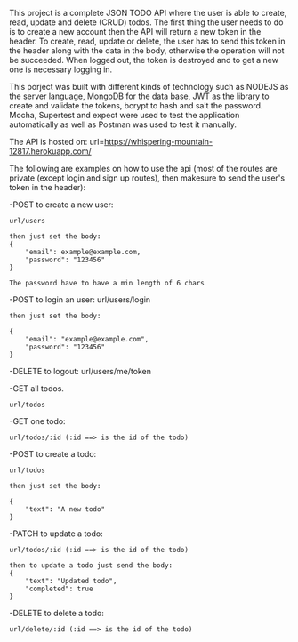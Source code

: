 This project is a complete JSON TODO API where the user is able to create, read, update and delete (CRUD) todos. 
The first thing the user needs to do is to create a new account then the API will return a new token in the header. To create, read, update or delete, the user has to send this token in the header along with the data in the body, otherwise the operation will not be succeeded. When logged out, the token is destroyed and to get a new one is necessary logging in.

This porject was built with different kinds of technology such as NODEJS as the server language, MongoDB for the data base, JWT as the library to create and validate the tokens, bcrypt to hash and salt the password. Mocha, Supertest and expect were used to test the application automatically as well as Postman was used to test it manually.

The API is hosted on: url=https://whispering-mountain-12817.herokuapp.com/

The following are examples on how to use the api (most of the routes are private (except login and sign up routes), then makesure to send the user's token in the header):


-POST to create a new user:

    url/users

    then just set the body:
    {
        "email": example@example.com,
        "password": "123456"
    }

    The password have to have a min length of 6 chars

-POST to login an user:
    url/users/login

    then just set the body:

    {
        "email": "example@example.com",
        "password": "123456"
    }

-DELETE to logout:
    url/users/me/token

-GET all todos.

    url/todos

-GET one todo:

    url/todos/:id (:id ==> is the id of the todo)

-POST to create a todo:

    url/todos

    then just set the body:

    {
        "text": "A new todo"
    }

-PATCH to update a todo:

    url/todos/:id (:id ==> is the id of the todo)

    then to update a todo just send the body:
    {
        "text": "Updated todo",
        "completed": true
    }

-DELETE to delete a todo:

    url/delete/:id (:id ==> is the id of the todo)


